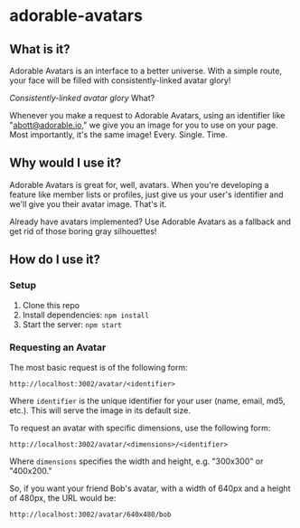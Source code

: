 # adorable-avatars

## What is it?

Adorable Avatars is an interface to a better universe. With a simple route,
your face will be filled with consistently-linked avatar glory!

_Consistently-linked avatar glory_ What?

Whenever you make a request to Adorable Avatars, using an identifier like
"abott@adorable.io," we give you an image for you to use on your page. Most
importantly, it's the same image! Every. Single. Time.

## Why would I use it?
Adorable Avatars is great for, well, avatars.
When you're developing a feature like member lists or profiles, just give us your user's identifier and we'll give you their avatar image.
That's it.

Already have avatars implemented? Use Adorable Avatars as a fallback and get rid of those boring gray silhouettes!

## How do I use it?

### Setup

1. Clone this repo
2. Install dependencies: `npm install`
3. Start the server: `npm start`

### Requesting an Avatar

The most basic request is of the following form:

    http://localhost:3002/avatar/<identifier>

Where `identifier` is the unique identifier for your user (name, email, md5, etc.).
This will serve the image in its default size.

To request an avatar with specific dimensions, use the following form:

    http://localhost:3002/avatar/<dimensions>/<identifier>

Where `dimensions` specifies the width and height, e.g. "300x300" or "400x200."

So, if you want your friend Bob's avatar, with a width of 640px and a height of
480px, the URL would be:

    http://localhost:3002/avatar/640x480/bob
